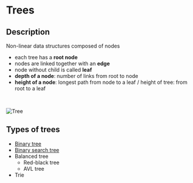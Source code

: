 # Trees
## Description
Non-linear data structures composed of nodes
- each tree has a **root node**
- nodes are linked together with an **edge**
- node without child is called **leaf**
- **depth of a node**: number of links from root to node
- **height of a node**: longest path from node to a leaf / height of tree: from root to a leaf

&nbsp;

![Tree](https://res.cloudinary.com/practicaldev/image/fetch/s--od-naD9n--/c_limit%2Cf_auto%2Cfl_progressive%2Cq_auto%2Cw_880/https://miro.medium.com/max/975/1%2APWJiwTxRdQy8A_Y0hAv5Eg.png)

## Types of trees
- [Binary tree](./binary-trees)
- [Binary search tree](./binary-search-trees)
- Balanced tree
    - Red-black tree
    - AVL tree
- Trie
